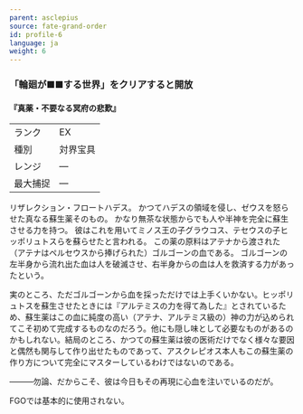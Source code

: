 ```yaml
---
parent: asclepius
source: fate-grand-order
id: profile-6
language: ja
weight: 6
---
```


### 「輪廻が■■する世界」をクリアすると開放

#### 『真薬・不要なる冥府の悲歎』

<table>
  <tr><td>ランク</td><td>EX</td></tr>
  <tr><td>種別</td><td>対界宝具</td></tr>
  <tr><td>レンジ</td><td>―</td></tr>
  <tr><td>最大捕捉</td><td>―</td></tr>
</table>

リザレクション・フロートハデス。
かつてハデスの領域を侵し、ゼウスを怒らせた真なる蘇生薬そのもの。
かなり無茶な状態からでも人や半神を完全に蘇生させる力を持つ。
彼はこれを用いてミノス王の子グラウコス、テセウスの子ヒッポリュトスらを蘇らせたと言われる。
この薬の原料はアテナから渡された（アテナはペルセウスから捧げられた）ゴルゴーンの血である。
ゴルゴーンの左半身から流れ出た血は人を破滅させ、右半身からの血は人を救済する力があったという。

実のところ、ただゴルゴーンから血を採っただけでは上手くいかない。ヒッポリュトスを蘇生させたときには『アルテミスの力を得て為した』とされているため、蘇生薬はこの血に純度の高い（アテナ、アルテミス級の）神の力が込められてこそ初めて完成するものなのだろう。他にも隠し味として必要なものがあるのかもしれない。結局のところ、かつての蘇生薬は彼の医術だけでなく様々な要因と偶然も関与して作り出せたものであって、アスクレピオス本人もこの蘇生薬の作り方について完全にマスターしているわけではないのである。

―――勿論、だからこそ、彼は今日もその再現に心血を注いでいるのだが。

FGOでは基本的に使用されない。
